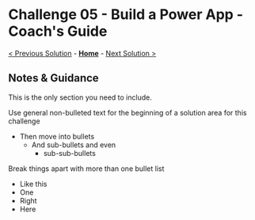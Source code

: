 # Challenge 05 - Build a Power App - Coach's Guide 

[< Previous Solution](./Solution-04.md) - **[Home](./README.md)** - [Next Solution >](./Solution-06.md)

## Notes & Guidance

This is the only section you need to include.

Use general non-bulleted text for the beginning of a solution area for this challenge

- Then move into bullets
  - And sub-bullets and even
    - sub-sub-bullets

Break things apart with more than one bullet list

- Like this
- One
- Right
- Here
